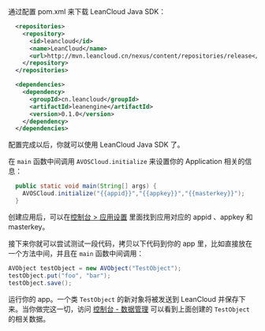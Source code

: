 通过配置 pom.xml 来下载 LeanCloud Java SDK：

``` xml
  <repositories>
    <repository>
      <id>leancloud</id>
      <name>LeanCloud</name>
      <url>http://mvn.leancloud.cn/nexus/content/repositories/release</url>
    </repository>
  </repositories>

  <dependencies>
    <dependency>
      <groupId>cn.leancloud</groupId>
      <artifactId>leanengine</artifactId>
      <version>0.1.0</version>
    </dependency>
  </dependencies>
```
配置完成以后，你就可以使用 LeanCloud Java SDK 了。

在 `main` 函数中间调用 `AVOSCloud.initialize` 来设置你的 Application 相关的信息：

``` java
  public static void main(String[] args) {
    AVOSCloud.initialize("{{appid}}","{{appkey}}","{{masterkey}}");
  }
```
创建应用后，可以在[控制台 > 应用设置](/app.html?appid={{appid}}#/key) 里面找到应用对应的 appid 、appkey 和 masterkey。

接下来你就可以尝试测试一段代码，拷贝以下代码到你的 app 里，比如直接放在一个方法中间，并且在 `main` 函数中间调用：

``` java
AVObject testObject = new AVObject("TestObject");
testObject.put("foo", "bar");
testObject.save();
```

运行你的 app。一个类 `TestObject` 的新对象将被发送到 LeanCloud 并保存下来。当你做完这一切，访问 [控制台 - 数据管理](/data.html?appid={{appid}}#/TestObject) 可以看到上面创建的 `TestObject` 的相关数据。
